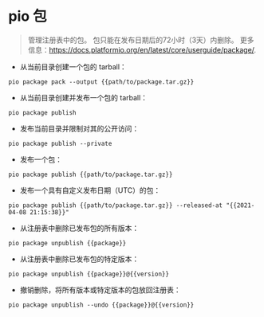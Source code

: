 # pio 包

> 管理注册表中的包。
> 包只能在发布日期后的72小时（3天）内删除。
> 更多信息：<https://docs.platformio.org/en/latest/core/userguide/package/>.

- 从当前目录创建一个包的 tarball：

`pio package pack --output {{path/to/package.tar.gz}}`

- 从当前目录创建并发布一个包的 tarball：

`pio package publish`

- 发布当前目录并限制对其的公开访问：

`pio package publish --private`

- 发布一个包：

`pio package publish {{path/to/package.tar.gz}}`

- 发布一个具有自定义发布日期（UTC）的包：

`pio package publish {{path/to/package.tar.gz}} --released-at "{{2021-04-08 21:15:38}}"`

- 从注册表中删除已发布包的所有版本：

`pio package unpublish {{package}}`

- 从注册表中删除已发布包的特定版本：

`pio package unpublish {{package}}@{{version}}`

- 撤销删除，将所有版本或特定版本的包放回注册表：

`pio package unpublish --undo {{package}}@{{version}}`